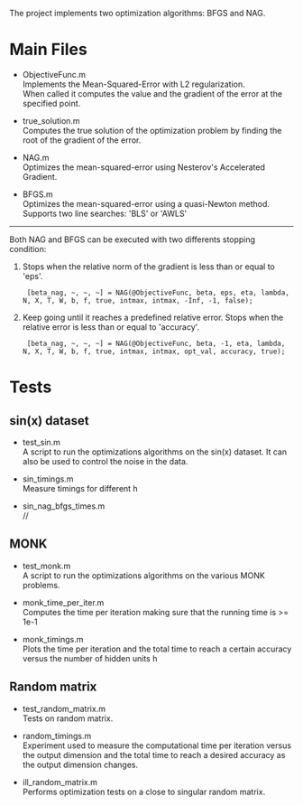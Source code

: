 The project implements two optimization algorithms: BFGS and NAG.

# Main Files

- ObjectiveFunc.m <br>
Implements the Mean-Squared-Error with L2 regularization. <br>
When called it computes the value and the gradient of the error at the specified point.

- true_solution.m <br>
Computes the true solution of the optimization problem by finding the root of the gradient of the error.

- NAG.m <br>
Optimizes the mean-squared-error using Nesterov's Accelerated Gradient.

- BFGS.m <br>
Optimizes the mean-squared-error using a quasi-Newton method. Supports two line searches: 'BLS' or 'AWLS'

___

Both NAG and BFGS can be executed with two differents stopping condition:
1. Stops when the relative norm of the gradient is less than or equal to 'eps'. <br>

        [beta_nag, ~, ~, ~] = NAG(@ObjectiveFunc, beta, eps, eta, lambda, N, X, T, W, b, f, true, intmax, intmax, -Inf, -1, false);


2. Keep going until it reaches a predefined relative error. Stops when the relative error is less than or equal to 'accuracy'. <br>

        [beta_nag, ~, ~, ~] = NAG(@ObjectiveFunc, beta, -1, eta, lambda, N, X, T, W, b, f, true, intmax, intmax, opt_val, accuracy, true);

# Tests

## sin(x) dataset
- test_sin.m <br>
A script to run the optimizations algorithms on the sin(x) dataset. It can also be used to control the noise in the data.

- sin_timings.m <br>
Measure timings for different h

- sin_nag_bfgs_times.m <br>
 //

## MONK

- test_monk.m <br>
A script to run the optimizations algorithms on the various MONK problems.

- monk_time_per_iter.m <br>
Computes the time per iteration making sure that the running time is >= 1e-1

- monk_timings.m <br>
Plots the time per iteration and the total time to reach a certain accuracy versus the number of hidden units h

## Random matrix

- test_random_matrix.m <br>
Tests on random matrix.

- random_timings.m <br>
Experiment used to measure the computational time per iteration versus the output dimension and the total time to reach a desired accuracy as the output dimension changes.

- ill_random_matrix.m <br>
Performs optimization tests on a close to singular random matrix.
